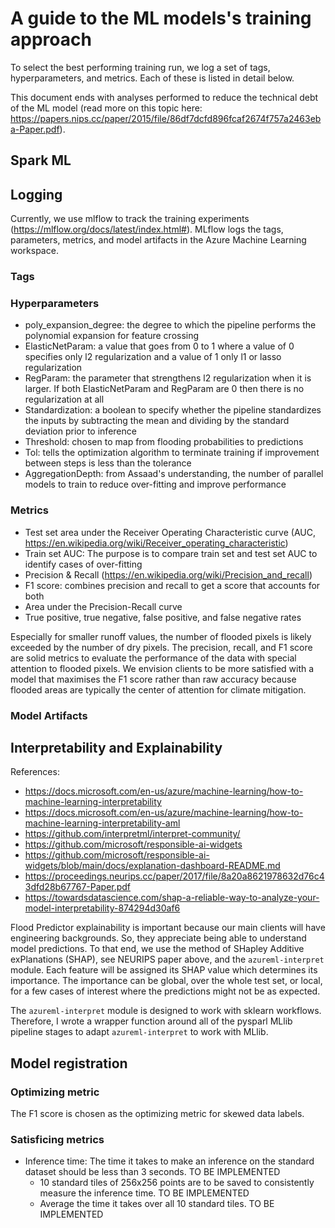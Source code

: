 # A guide to the ML models's training approach

To select the best performing training run, we log a set of tags, hyperparameters, and metrics. Each of these is listed in detail below.

This document ends with analyses performed to reduce the technical debt of the ML model (read more on this topic here: https://papers.nips.cc/paper/2015/file/86df7dcfd896fcaf2674f757a2463eba-Paper.pdf). 

## Spark ML



## Logging

Currently, we use mlflow to track the training experiments (https://mlflow.org/docs/latest/index.html#). MLflow logs the tags, parameters, metrics, and model artifacts in the Azure Machine Learning workspace.

### Tags

### Hyperparameters

- poly_expansion_degree: the degree to which the pipeline performs the polynomial expansion for feature crossing
- ElasticNetParam: a value that goes from 0 to 1 where a value of 0 specifies only l2 regularization and a value of 1 only l1 or lasso regularization
- RegParam: the parameter that strengthens l2 regularization when it is larger. If both ElasticNetParam and RegParam are 0 then there is no regularization at all
- Standardization: a boolean to specify whether the pipeline standardizes the inputs by subtracting the mean and dividing by the standard deviation prior to inference
- Threshold: chosen to map from flooding probabilities to predictions
- Tol: tells the optimization algorithm to terminate training if improvement between steps is less than the tolerance
- AggregationDepth: from Assaad's understanding, the number of parallel models to train to reduce over-fitting and improve performance



### Metrics

- Test set area under the Receiver Operating Characteristic curve (AUC, https://en.wikipedia.org/wiki/Receiver_operating_characteristic)
- Train set AUC: The purpose is to compare train set and test set AUC to identify cases of over-fitting
- Precision & Recall (https://en.wikipedia.org/wiki/Precision_and_recall)
- F1 score: combines precision and recall to get a score that accounts for both
- Area under the Precision-Recall curve
- True positive, true negative, false positive, and false negative rates

Especially for smaller runoff values, the number of flooded pixels is likely exceeded by the number of dry pixels. The precision, recall, and F1 score are solid metrics to evaluate the performance of the data with special attention to flooded pixels. We envision clients to be more satisfied with a model that maximises the F1 score rather than raw accuracy because flooded areas are typically the center of attention for climate mitigation. 

### Model Artifacts

## Interpretability and Explainability

References:
- https://docs.microsoft.com/en-us/azure/machine-learning/how-to-machine-learning-interpretability
- https://docs.microsoft.com/en-us/azure/machine-learning/how-to-machine-learning-interpretability-aml
- https://github.com/interpretml/interpret-community/
- https://github.com/microsoft/responsible-ai-widgets
- https://github.com/microsoft/responsible-ai-widgets/blob/main/docs/explanation-dashboard-README.md
- https://proceedings.neurips.cc/paper/2017/file/8a20a8621978632d76c43dfd28b67767-Paper.pdf
- https://towardsdatascience.com/shap-a-reliable-way-to-analyze-your-model-interpretability-874294d30af6

Flood Predictor explainability is important because our main clients will have engineering backgrounds. So, they appreciate being able to understand model predictions. To that end, we use the method of SHapley Additive exPlanations (SHAP), see NEURIPS paper above, and the `azureml-interpret` module. Each feature will be assigned its SHAP value which determines its importance. The importance can be global, over the whole test set, or local, for a few cases of interest where the predictions might not be as expected.

The `azureml-interpret` module is designed to work with sklearn workflows. Therefore, I wrote a wrapper function around all of the pysparl MLlib pipeline stages to adapt `azureml-interpret` to work with MLlib.

## Model registration

### Optimizing metric

The F1 score is chosen as the optimizing metric for skewed data labels.

### Satisficing metrics

- Inference time: The time it takes to make an inference on the standard dataset should be less than 3 seconds. TO BE IMPLEMENTED
    - 10 standard tiles of 256x256 points are to be saved to consistently measure the inference time. TO BE IMPLEMENTED
    - Average the time it takes over all 10 standard tiles. TO BE IMPLEMENTED
